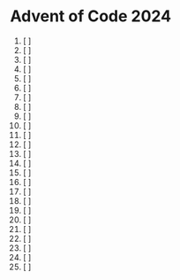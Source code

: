 # Advent of Code 2024
1. [ ]
2. [ ]
3. [ ]
4. [ ]
5. [ ]
6. [ ]
7. [ ]
8. [ ]
9. [ ]
10. [ ]
11. [ ]
12. [ ]
13. [ ]
14. [ ]
15. [ ]
16. [ ]
17. [ ]
18. [ ]
19. [ ]
20. [ ]
21. [ ]
22. [ ]
23. [ ]
24. [ ]
25. [ ]
